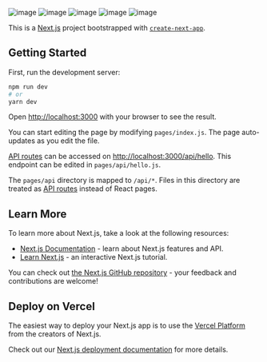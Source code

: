 ![image](https://user-images.githubusercontent.com/113437980/204257060-524eb0d6-1ca6-46a9-8f99-4f63c3b9125b.png)
![image](https://user-images.githubusercontent.com/113437980/204257662-59a29d02-952e-46dc-a4a5-271a7e2df3be.png)
![image](https://user-images.githubusercontent.com/113437980/204257719-d9cefb8a-b838-4aa9-8123-a58d1cc5816c.png)
![image](https://user-images.githubusercontent.com/113437980/204257806-5070774d-3c9a-45e1-9d40-f42495a8d64e.png)
![image](https://user-images.githubusercontent.com/113437980/204529919-72ea9bd0-c42a-4108-9b65-cd9e4dfa6b99.png)







This is a [Next.js](https://nextjs.org/) project bootstrapped with [`create-next-app`](https://github.com/vercel/next.js/tree/canary/packages/create-next-app).

## Getting Started

First, run the development server:

```bash
npm run dev
# or
yarn dev
```

Open [http://localhost:3000](http://localhost:3000) with your browser to see the result.

You can start editing the page by modifying `pages/index.js`. The page auto-updates as you edit the file.

[API routes](https://nextjs.org/docs/api-routes/introduction) can be accessed on [http://localhost:3000/api/hello](http://localhost:3000/api/hello). This endpoint can be edited in `pages/api/hello.js`.

The `pages/api` directory is mapped to `/api/*`. Files in this directory are treated as [API routes](https://nextjs.org/docs/api-routes/introduction) instead of React pages.

## Learn More

To learn more about Next.js, take a look at the following resources:

- [Next.js Documentation](https://nextjs.org/docs) - learn about Next.js features and API.
- [Learn Next.js](https://nextjs.org/learn) - an interactive Next.js tutorial.

You can check out [the Next.js GitHub repository](https://github.com/vercel/next.js/) - your feedback and contributions are welcome!

## Deploy on Vercel

The easiest way to deploy your Next.js app is to use the [Vercel Platform](https://vercel.com/new?utm_medium=default-template&filter=next.js&utm_source=create-next-app&utm_campaign=create-next-app-readme) from the creators of Next.js.

Check out our [Next.js deployment documentation](https://nextjs.org/docs/deployment) for more details.

